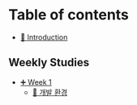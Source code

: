 # Table of contents

* [🤨 Introduction](README.md)

## Weekly Studies

* [➕ Week 1](weekly-studies/week-1/README.md)
  * [📘 개발 환경](weekly-studies/week-1/about-settings.md)
